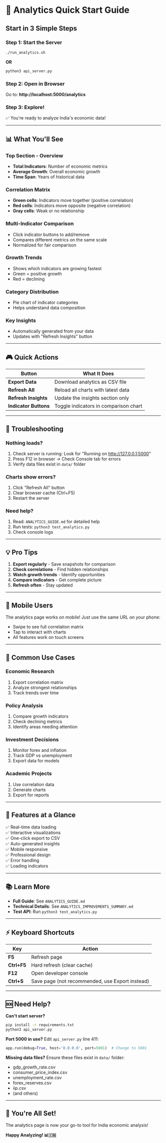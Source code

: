 # 🚀 Analytics Quick Start Guide

## Start in 3 Simple Steps

### Step 1: Start the Server
```bash
./run_analytics.sh
```
**OR**
```bash
python3 api_server.py
```

### Step 2: Open in Browser
Go to: **http://localhost:5000/analytics**

### Step 3: Explore!
✅ You're ready to analyze India's economic data!

---

## 📊 What You'll See

### Top Section - Overview
- **Total Indicators**: Number of economic metrics
- **Average Growth**: Overall economic growth
- **Time Span**: Years of historical data

### Correlation Matrix
- **Green cells**: Indicators move together (positive correlation)
- **Red cells**: Indicators move opposite (negative correlation)
- **Gray cells**: Weak or no relationship

### Multi-Indicator Comparison
- Click indicator buttons to add/remove
- Compares different metrics on the same scale
- Normalized for fair comparison

### Growth Trends
- Shows which indicators are growing fastest
- Green = positive growth
- Red = declining

### Category Distribution
- Pie chart of indicator categories
- Helps understand data composition

### Key Insights
- Automatically generated from your data
- Updates with "Refresh Insights" button

---

## 🎮 Quick Actions

| Button | What It Does |
|--------|-------------|
| **Export Data** | Download analytics as CSV file |
| **Refresh All** | Reload all charts with latest data |
| **Refresh Insights** | Update the insights section only |
| **Indicator Buttons** | Toggle indicators in comparison chart |

---

## 🔧 Troubleshooting

### Nothing loads?
1. Check server is running: Look for "Running on http://127.0.0.1:5000"
2. Press F12 in browser → Check Console tab for errors
3. Verify data files exist in `data/` folder

### Charts show errors?
1. Click "Refresh All" button
2. Clear browser cache (Ctrl+F5)
3. Restart the server

### Need help?
1. Read: `ANALYTICS_GUIDE.md` for detailed help
2. Run tests: `python3 test_analytics.py`
3. Check console logs

---

## 💡 Pro Tips

1. **Export regularly** - Save snapshots for comparison
2. **Check correlations** - Find hidden relationships
3. **Watch growth trends** - Identify opportunities
4. **Compare indicators** - Get complete picture
5. **Refresh often** - Stay updated

---

## 📱 Mobile Users

The analytics page works on mobile! Just use the same URL on your phone:
- Swipe to see full correlation matrix
- Tap to interact with charts
- All features work on touch screens

---

## 🎯 Common Use Cases

### Economic Research
1. Export correlation matrix
2. Analyze strongest relationships
3. Track trends over time

### Policy Analysis
1. Compare growth indicators
2. Check declining metrics
3. Identify areas needing attention

### Investment Decisions
1. Monitor forex and inflation
2. Track GDP vs unemployment
3. Export data for models

### Academic Projects
1. Use correlation data
2. Generate charts
3. Export for reports

---

## 🌟 Features at a Glance

✅ Real-time data loading  
✅ Interactive visualizations  
✅ One-click export to CSV  
✅ Auto-generated insights  
✅ Mobile responsive  
✅ Professional design  
✅ Error handling  
✅ Loading indicators  

---

## 📚 Learn More

- **Full Guide**: See `ANALYTICS_GUIDE.md`
- **Technical Details**: See `ANALYTICS_IMPROVEMENTS_SUMMARY.md`
- **Test API**: Run `python3 test_analytics.py`

---

## ⚡ Keyboard Shortcuts

| Key | Action |
|-----|--------|
| **F5** | Refresh page |
| **Ctrl+F5** | Hard refresh (clear cache) |
| **F12** | Open developer console |
| **Ctrl+S** | Save page (not recommended, use Export instead) |

---

## 🆘 Need Help?

**Can't start server?**
```bash
pip install -r requirements.txt
python3 api_server.py
```

**Port 5000 in use?**
Edit `api_server.py` line 411:
```python
app.run(debug=True, host='0.0.0.0', port=5001)  # Change to 5001
```

**Missing data files?**
Ensure these files exist in `data/` folder:
- gdp_growth_rate.csv
- consumer_price_index.csv
- unemployment_rate.csv
- forex_reserves.csv
- iip.csv
- (and others)

---

## 🎉 You're All Set!

The analytics page is now your go-to tool for India economic analysis!

**Happy Analyzing! 📊🇮🇳**
